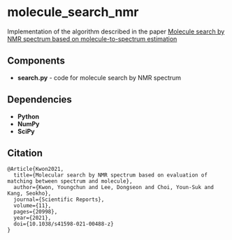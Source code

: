 # molecule_search_nmr
Implementation of the algorithm described in the paper [Molecule search by NMR spectrum based on molecule-to-spectrum estimation](https://doi.org/10.1038/s41598-021-00488-z)

## Components
- **search.py** - code for molecule search by NMR spectrum

## Dependencies
- **Python**
- **NumPy**
- **SciPy**

## Citation
```
@Article{Kwon2021,
  title={Molecular search by NMR spectrum based on evaluation of matching between spectrum and molecule},
  author={Kwon, Youngchun and Lee, Dongseon and Choi, Youn-Suk and Kang, Seokho},
  journal={Scientific Reports},
  volume={11},
  pages={20998},
  year={2021},
  doi={10.1038/s41598-021-00488-z}
}
```
